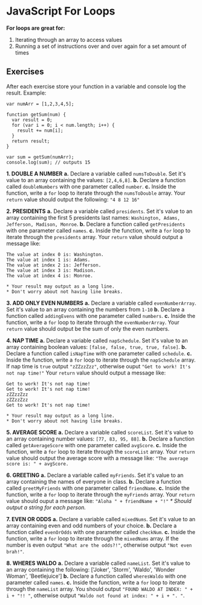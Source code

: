 # JavaScript For Loops

**For loops are great for:**

1.  Iterating through an array to access values
2.  Running a set of instructions over and over again for a set amount of times

## Exercises

After each exercise store your function in a variable and console log the result. Example:

```
var numArr = [1,2,3,4,5];

function getSum(num) {
  var result = 0;
  for (var i = 0; i < num.length; i++) {
    result += num[i];
  }
  return result;
}

var sum = getSum(numArr);
console.log(sum); // outputs 15
```

**1. DOUBLE A NUMBER**
**a.** Declare a variable called `numsToDouble`. Set it's value to an array containing the values: `[2,4,6,8]`.
**b.** Declare a function called `doubleNumbers` with one parameter called `number`.
**c.** Inside the function, write a `for` loop to iterate through the `numsToDouble` array. Your `return` value should output the following: `"4 8 12 16"`

**2. PRESIDENTS**
**a.** Declare a variable called `presidents`. Set it's value to an array containing the first 5 presidents last names: `Washington, Adams, Jefferson, Madison, Monroe`.
**b.** Declare a function called `getPresidents` with one parameter called `names`.
**c.** Inside the function, write a `for` loop to iterate through the `presidents` array. Your `return` value should output a message like:

```
The value at index 0 is: Washington.
The value at index 1 is: Adams.
The value at index 2 is: Jefferson.
The value at index 3 is: Madison.
The value at index 4 is: Monroe.

* Your result may output as a long line.
* Don't worry about not having line breaks.
```

**3. ADD ONLY EVEN NUMBERS**
**a.** Declare a variable called `evenNumberArray`. Set it's value to an array containing the numbers from `1-10`
**b.** Declare a function called `addingEvens` with one parameter called `numbers`.
**c.** Inside the function, write a `for` loop to iterate through the `evenNumberArray`. Your `return` value should output be the sum of only the even numbers.

**4. NAP TIME**
**a.** Declare a variable called `napSchedule`. Set it's value to an array containing boolean values: `[false, false, true, true, false]`.
**b.** Declare a function called `isNapTime` with one parameter called `schedule`.
**c.** Inside the function, write a `for` loop to iterate through the `napSchedule` array. If nap time is `true` output `"zZZzzZzz"`, otherwise ouput `"Get to work! It's not nap time!"` Your `return` value should output a message like:

```
Get to work! It's not nap time!
Get to work! It's not nap time!
zZZzzZzz
zZZzzZzz
Get to work! It's not nap time!

* Your result may output as a long line.
* Don't worry about not having line breaks.
```

**5. AVERAGE SCORE**
**a.** Declare a variable called `scoreList`. Set it's value to an array containing number values: `[77, 83, 95, 88]`.
**b.** Declare a function called `getAverageScore` with one parameter called `avgScore`.
**c.** Inside the function, write a `for` loop to iterate through the `scoreList` array. Your `return` value should output the average score with a message like: `"The average score is: " + avgScore.`

**6. GREETING**
**a.** Declare a variable called `myFriends`. Set it's value to an array containing the names of everyone in class.
**b.** Declare a function called `greetMyFriends` with one parameter called `friendName`.
**c.** Inside the function, write a `for` loop to iterate through the `myFriends` array. Your `return` value should ouput a message like: `"Aloha " + friendName + "!"` _\* Should output a string for each person._

**7. EVEN OR ODDS**
**a.** Declare a variable called `mixedNums`. Set it's value to an array containing even and odd numbers of your choice.
**b.** Declare a function called `evenOrOdds` with one parameter called `checkNum`.
**c.** Inside the function, write a `for` loop to iterate through the `mixedNums` array. If the number is even output `"What are the odds?!"`, otherwise output `"Not even brah!"`.

**8. WHERES WALDO**
**a.** Declare a variable called `nameList`. Set it's value to an array containing the following: ['Joker', 'Storm', 'Waldo', 'Wonder Woman', 'Beetlejuice']
**b.** Declare a function called `wheresWaldo` with one parameter called `names`.
**c.** Inside the function, write a `for` loop to iterate through the `nameList` array. You should output `"FOUND WALDO AT INDEX: " + i + "!! "`, otherwise output `"Waldo not found at index: " + i + ". "`.
